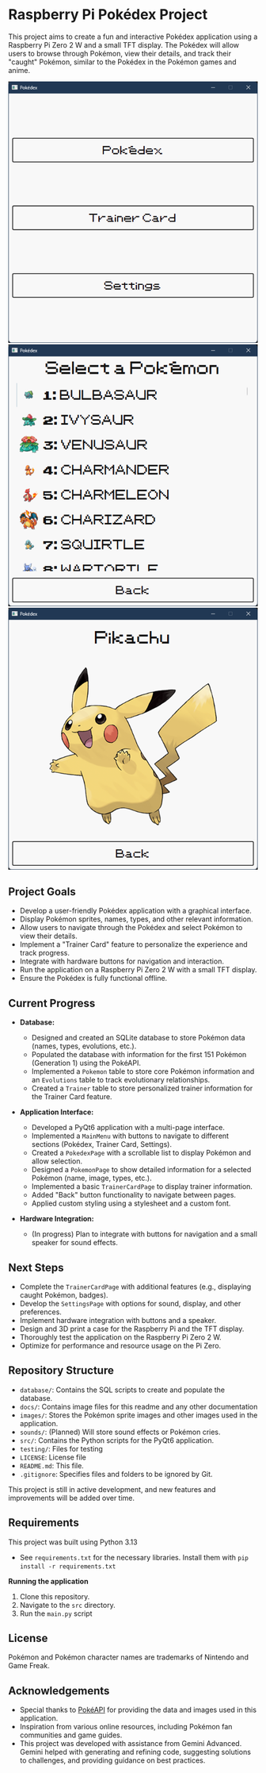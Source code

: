 # Raspberry Pi Pokédex Project

This project aims to create a fun and interactive Pokédex application using a Raspberry Pi Zero 2 W and a small TFT display. The Pokédex will allow users to browse through Pokémon, view their details, and track their "caught" Pokémon, similar to the Pokédex in the Pokémon games and anime.

![Application Settings Menu](docs/pokedex_menus.png)
![Pokedex](docs/pokedex_list.png)
![Pikachu](docs/pikachu_entry.png)

## Project Goals

- Develop a user-friendly Pokédex application with a graphical interface.
- Display Pokémon sprites, names, types, and other relevant information.
- Allow users to navigate through the Pokédex and select Pokémon to view their details.
- Implement a "Trainer Card" feature to personalize the experience and track progress.
- Integrate with hardware buttons for navigation and interaction.
- Run the application on a Raspberry Pi Zero 2 W with a small TFT display.
- Ensure the Pokédex is fully functional offline.

## Current Progress

- **Database:**

  - Designed and created an SQLite database to store Pokémon data (names, types, evolutions, etc.).
  - Populated the database with information for the first 151 Pokémon (Generation 1) using the PokéAPI.
  - Implemented a `Pokemon` table to store core Pokémon information and an `Evolutions` table to track evolutionary relationships.
  - Created a `Trainer` table to store personalized trainer information for the Trainer Card feature.

- **Application Interface:**

  - Developed a PyQt6 application with a multi-page interface.
  - Implemented a `MainMenu` with buttons to navigate to different sections (Pokédex, Trainer Card, Settings).
  - Created a `PokedexPage` with a scrollable list to display Pokémon and allow selection.
  - Designed a `PokemonPage` to show detailed information for a selected Pokémon (name, image, types, etc.).
  - Implemented a basic `TrainerCardPage` to display trainer information.
  - Added "Back" button functionality to navigate between pages.
  - Applied custom styling using a stylesheet and a custom font.

- **Hardware Integration:**
  - (In progress) Plan to integrate with buttons for navigation and a small speaker for sound effects.

## Next Steps

- Complete the `TrainerCardPage` with additional features (e.g., displaying caught Pokémon, badges).
- Develop the `SettingsPage` with options for sound, display, and other preferences.
- Implement hardware integration with buttons and a speaker.
- Design and 3D print a case for the Raspberry Pi and the TFT display.
- Thoroughly test the application on the Raspberry Pi Zero 2 W.
- Optimize for performance and resource usage on the Pi Zero.

## Repository Structure

- `database/`: Contains the SQL scripts to create and populate the database.
- `docs/`: Contains image files for this readme and any other documentation
- `images/`: Stores the Pokémon sprite images and other images used in the application.
- `sounds/`: (Planned) Will store sound effects or Pokémon cries.
- `src/`: Contains the Python scripts for the PyQt6 application.
- `testing/`: Files for testing
- `LICENSE`: License file
- `README.md`: This file.
- `.gitignore`: Specifies files and folders to be ignored by Git.

This project is still in active development, and new features and improvements will be added over time.

## Requirements

This project was built using Python 3.13

- See `requirements.txt` for the necessary libraries. Install them with `pip install -r requirements.txt`

**Running the application**

1. Clone this repository.
2. Navigate to the `src` directory.
3. Run the `main.py` script

## License

Pokémon and Pokémon character names are trademarks of Nintendo and Game Freak.

## Acknowledgements

- Special thanks to [PokéAPI](https://pokeapi.co/) for providing the data and images used in this application.
- Inspiration from various online resources, including Pokémon fan communities and game guides.
- This project was developed with assistance from Gemini Advanced. Gemini helped with generating and refining code, suggesting solutions to challenges, and providing guidance on best practices.
